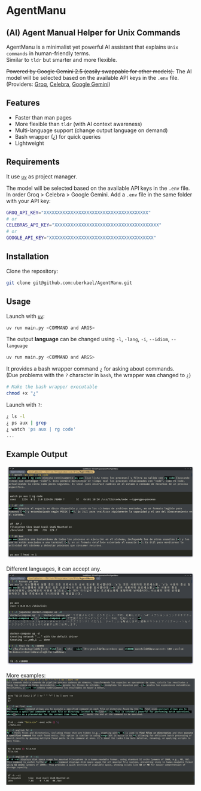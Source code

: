 # AgentManu

## (AI) Agent Manual Helper for Unix Commands

AgentManu is a minimalist yet powerful AI assistant that explains `Unix` `commands`
in human-friendly terms. \
Similar to `tldr` but smarter and more flexible.

~~Powered by Google Gemini 2.5 (easily swappable for other models).~~
The AI model will be selected based on the available API keys in the `.env` file.
(Providers:
[Groq](https://groq.com/),
[Celebra](https://celebra.ai/),
[Google Gemini](https://ai.google.dev/gemini/))

## Features

- Faster than man pages
- More flexible than `tldr` (with AI context awareness)
- Multi-language support (change output language on demand)
- Bash wrapper (¿) for quick queries
- Lightweight

## Requirements

It use [`uv`](https://github.com/astral-sh/uv) as project manager.

The model will be selected based on the available API keys in the `.env` file.
In order Groq > Celebra > Google Gemini.
Add a `.env` file in the same folder with your API key:

```bash
GROQ_API_KEY="XXXXXXXXXXXXXXXXXXXXXXXXXXXXXXXXXXXXXXX"
# or
CELEBRAS_API_KEY="XXXXXXXXXXXXXXXXXXXXXXXXXXXXXXXXXXXXXXX"
# or
GOOGLE_API_KEY="XXXXXXXXXXXXXXXXXXXXXXXXXXXXXXXXXXXXXXX"
```

## Installation

Clone the repository:
```bash
git clone git@github.com:uberkael/AgentManu.git
```

## Usage

Launch with [`uv`](https://github.com/astral-sh/uv):

```bash
uv run main.py <COMMAND and ARGS>
```

The output **language** can be changed using `-l`, `-lang`, `-i`, `--idiom`, `--language`
```bash
uv run main.py <COMMAND and ARGS>
```

It provides a bash wrapper command `¿` for asking about commands. \
(Due problems with the `?` character in `bash`, the wrapper was changed to `¿`)

```bash
# Make the bash wrapper executable
chmod +x "¿"
```

Launch with `?`:

```bash
¿ ls -l
¿ ps aux | grep
¿ watch 'ps aux | rg code'
...
```

## Example Output

![AgentManu](screenshots/use1.png)

Different languages, it can accept any.
![Languages](screenshots/use2.png)

More examples:
![Examples](screenshots/use3.png)
